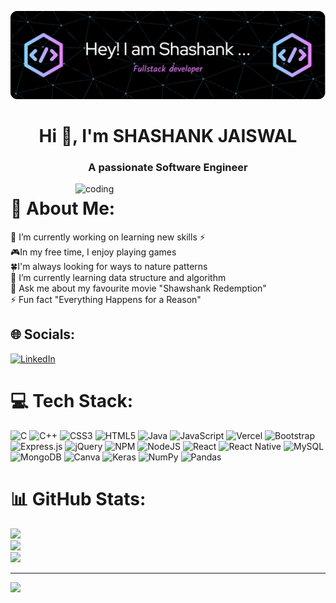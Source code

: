 ![logo](https://github.com/SJ-Shashank/SJ-Shashank/blob/main/NewF.png) 
<h1 align="center">Hi 👋, I'm SHASHANK JAISWAL</h1>
<h3 align="center">A passionate Software Engineer </h3>

<img align="right" alt="coding" width="400" src="./CodingImage.jpg">

# 💫 About Me:
🔭 I’m currently working on learning new skills ⚡️<br>🎮In my free time, I enjoy playing games<br>🍀I'm always looking for ways to nature patterns<br>🌱 I’m currently learning data structure and algorithm<br>💬 Ask me about my favourite movie "Shawshank  Redemption"<br>⚡ Fun fact "Everything Happens for a Reason"



## 🌐 Socials:
[![LinkedIn](https://img.shields.io/badge/LinkedIn-%230077B5.svg?logo=linkedin&logoColor=white)](https://linkedin.com/in/shashankjaiswal07) 

# 💻 Tech Stack:
![C](https://img.shields.io/badge/c-%2300599C.svg?style=flat&logo=c&logoColor=white) ![C++](https://img.shields.io/badge/c++-%2300599C.svg?style=flat&logo=c%2B%2B&logoColor=white) ![CSS3](https://img.shields.io/badge/css3-%231572B6.svg?style=flat&logo=css3&logoColor=white) ![HTML5](https://img.shields.io/badge/html5-%23E34F26.svg?style=flat&logo=html5&logoColor=white) ![Java](https://img.shields.io/badge/java-%23ED8B00.svg?style=flat&logo=java&logoColor=white) ![JavaScript](https://img.shields.io/badge/javascript-%23323330.svg?style=flat&logo=javascript&logoColor=%23F7DF1E) ![Vercel](https://img.shields.io/badge/vercel-%23000000.svg?style=flat&logo=vercel&logoColor=white) ![Bootstrap](https://img.shields.io/badge/bootstrap-%23563D7C.svg?style=flat&logo=bootstrap&logoColor=white) ![Express.js](https://img.shields.io/badge/express.js-%23404d59.svg?style=flat&logo=express&logoColor=%2361DAFB) ![jQuery](https://img.shields.io/badge/jquery-%230769AD.svg?style=flat&logo=jquery&logoColor=white) ![NPM](https://img.shields.io/badge/NPM-%23000000.svg?style=flat&logo=npm&logoColor=white) ![NodeJS](https://img.shields.io/badge/node.js-6DA55F?style=flat&logo=node.js&logoColor=white) ![React](https://img.shields.io/badge/react-%2320232a.svg?style=flat&logo=react&logoColor=%2361DAFB) ![React Native](https://img.shields.io/badge/react_native-%2320232a.svg?style=flat&logo=react&logoColor=%2361DAFB) ![MySQL](https://img.shields.io/badge/mysql-%2300f.svg?style=flat&logo=mysql&logoColor=white) ![MongoDB](https://img.shields.io/badge/MongoDB-%234ea94b.svg?style=flat&logo=mongodb&logoColor=white) ![Canva](https://img.shields.io/badge/Canva-%2300C4CC.svg?style=flat&logo=Canva&logoColor=white) ![Keras](https://img.shields.io/badge/Keras-%23D00000.svg?style=flat&logo=Keras&logoColor=white) ![NumPy](https://img.shields.io/badge/numpy-%23013243.svg?style=flat&logo=numpy&logoColor=white) ![Pandas](https://img.shields.io/badge/pandas-%23150458.svg?style=flat&logo=pandas&logoColor=white)
# 📊 GitHub Stats:
![](https://github-readme-stats.vercel.app/api?username=SJ-Shashank&theme=radical&hide_border=true&include_all_commits=true&count_private=true)<br/>
![](https://github-readme-streak-stats.herokuapp.com/?user=SJ-Shashank&theme=radical&hide_border=true)<br/>
![](https://github-readme-stats.vercel.app/api/top-langs/?username=SJ-Shashank&theme=radical&hide_border=true&include_all_commits=true&count_private=true&layout=compact)

---
[![](https://visitcount.itsvg.in/api?id=SJ-Shashank&icon=0&color=0)](https://visitcount.itsvg.in)

